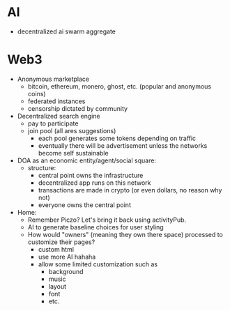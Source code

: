 
# AI
* decentralized ai swarm aggregate
# Web3
* Anonymous marketplace
	* bitcoin, ethereum, monero, ghost, etc. (popular and anonymous coins)
	* federated instances
	* censorship dictated by community
* Decentralized search engine
	* pay to participate
	* join pool (all ares suggestions)
		* each pool generates some tokens depending on traffic
		* eventually there will be advertisement unless the networks become self sustainable
* DOA as an economic entity/agent/social square:
	* structure:
		* central point owns the infrastructure
		* decentralized app runs on this network
		* transactions are made in crypto (or even dollars, no reason why not)
		* everyone owns the central point
* Home: 
	* Remember Piczo? Let's bring it back using activityPub. 
	* AI to generate baseline choices for user styling
	* How would "owners" (meaning they own there space) processed to customize their pages?
		* custom html
		* use more AI hahaha
		* allow some limited customization such as 
			* background
			* music
			* layout
			* font
			* etc.